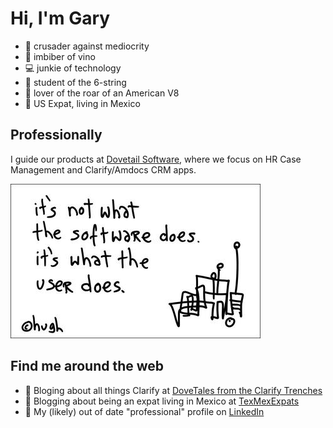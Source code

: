 # Hi, I'm Gary

* 🤺 crusader against mediocrity
* 🍷  imbiber of vino
* 💻 junkie of technology
* 🎸 student of the 6-string
* 🚗 lover of the roar of an American V8
* 🌴 US Expat, living in Mexico


Professionally
------
I guide our products at [Dovetail Software](https://dovetailsoftware.com), where we focus on HR Case Management and Clarify/Amdocs CRM apps.

![It's what the user does](https://github.com/gsherman/gsherman/blob/master/what_the_user_does.jpg)

Find me around the web
------
* 📃 Bloging about all things Clarify at [DoveTales from the Clarify Trenches](https://clarify.dovetailsoftware.com/author/gsherman/)
* 🌴 Blogging about being an expat living in Mexico at [TexMexExpats](https://texmexexpats.com/)
* 🏢 My (likely) out of date "professional" profile on [LinkedIn](https://www.linkedin.com/in/garysherman/)


